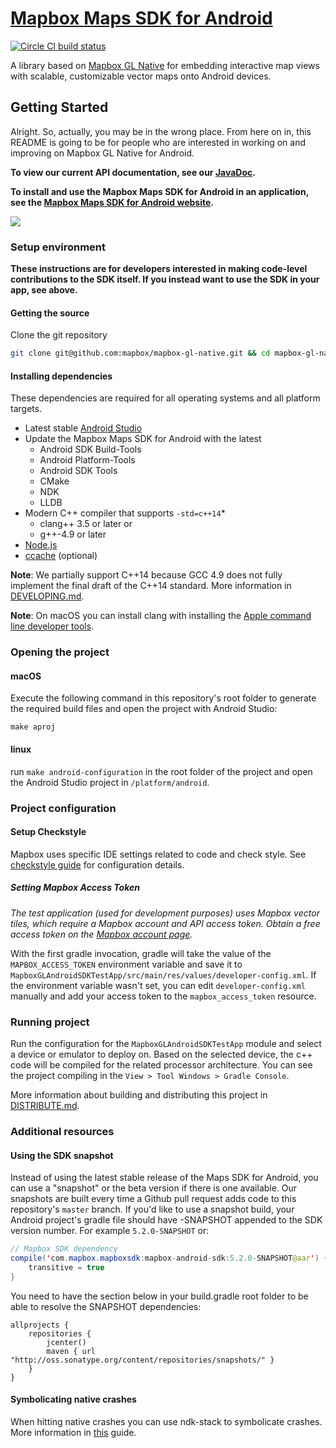 # [Mapbox Maps SDK for Android](https://www.mapbox.com/android-sdk/)

[![Circle CI build status](https://circleci.com/gh/mapbox/mapbox-gl-native.svg?style=shield)](https://circleci.com/gh/mapbox/workflows/mapbox-gl-native/tree/master)

A library based on [Mapbox GL Native](../../README.md) for embedding interactive map views with scalable, customizable vector maps onto Android devices.

## Getting Started

Alright. So, actually, you may be in the wrong place. From here on in, this README is going to be for people who are interested in working on and improving on Mapbox GL Native for Android.

**To view our current API documentation, see our [JavaDoc](https://www.mapbox.com/android-sdk/api).**

**To install and use the Mapbox Maps SDK for Android in an application, see the [Mapbox Maps SDK for Android website](https://www.mapbox.com/install/android/).**

[![](https://www.mapbox.com/android-sdk/images/splash.png)](https://www.mapbox.com/android-sdk/)

### Setup environment

**These instructions are for developers interested in making code-level contributions to the SDK itself. If you instead want to use the SDK in your app, see above.**

#### Getting the source

Clone the git repository

```bash
git clone git@github.com:mapbox/mapbox-gl-native.git && cd mapbox-gl-native
```

#### Installing dependencies

These dependencies are required for all operating systems and all platform targets.

- Latest stable [Android Studio](https://developer.android.com/studio/index.html)
- Update the Mapbox Maps SDK for Android with the latest
  - Android SDK Build-Tools
  - Android Platform-Tools
  - Android SDK Tools
  - CMake
  - NDK
  - LLDB
- Modern C++ compiler that supports `-std=c++14`\*
  - clang++ 3.5 or later or
  - g++-4.9 or later
- [Node.js](https://nodejs.org/)
- [ccache](https://ccache.samba.org/) (optional)

**Note**: We partially support C++14 because GCC 4.9 does not fully implement the
final draft of the C++14 standard. More information in [DEVELOPING.md](DEVELOPING.md).

**Note**: On macOS you can install clang with installing the [Apple command line developer tools](https://developer.apple.com/download/).

### Opening the project

#### macOS

Execute the following command in this repository's root folder to generate the required build files and open the project with Android Studio:

```
make aproj
```

#### linux

run `make android-configuration` in the root folder of the project and open the Android Studio project in `/platform/android`.

### Project configuration

#### Setup Checkstyle

Mapbox uses specific IDE settings related to code and check style.
See [checkstyle guide](https://github.com/mapbox/mapbox-gl-native/wiki/Setting-up-Mapbox-checkstyle) for configuration details.

##### Setting Mapbox Access Token

_The test application (used for development purposes) uses Mapbox vector tiles, which require a Mapbox account and API access token. Obtain a free access token on the [Mapbox account page](https://www.mapbox.com/studio/account/tokens/)._

With the first gradle invocation, gradle will take the value of the `MAPBOX_ACCESS_TOKEN` environment variable and save it to `MapboxGLAndroidSDKTestApp/src/main/res/values/developer-config.xml`. If the environment variable wasn't set, you can edit `developer-config.xml` manually and add your access token to the `mapbox_access_token` resource.  

### Running project

Run the configuration for the `MapboxGLAndroidSDKTestApp` module and select a device or emulator to deploy on. Based on the selected device, the c++ code will be compiled for the related processor architecture. You can see the project compiling in the `View > Tool Windows > Gradle Console`.

More information about building and distributing this project in [DISTRIBUTE.md](https://github.com/mapbox/mapbox-gl-native/blob/master/platform/android/DISTRIBUTE.md).

### Additional resources

#### Using the SDK snapshot

Instead of using the latest stable release of the Maps SDK for Android, you can use a "snapshot" or the beta version if there is one available. Our snapshots are built every time a Github pull request adds code to this repository's `master` branch. If you'd like to use a snapshot build, your Android project's gradle file should have -SNAPSHOT appended to the SDK version number. For example `5.2.0-SNAPSHOT` or:

```java
// Mapbox SDK dependency
compile('com.mapbox.mapboxsdk:mapbox-android-sdk:5.2.0-SNAPSHOT@aar') {
    transitive = true
}
```
You need to have the section below in your build.gradle root folder to be able to resolve the SNAPSHOT dependencies:
```
allprojects {
    repositories {
        jcenter()
        maven { url "http://oss.sonatype.org/content/repositories/snapshots/" }
    }
}
```


#### Symbolicating native crashes

When hitting native crashes you can use ndk-stack to symbolicate crashes.
More information in [this](https://github.com/mapbox/mapbox-gl-native/wiki/Getting-line-numbers-from-an-Android-crash-with-ndk-stack) guide.
